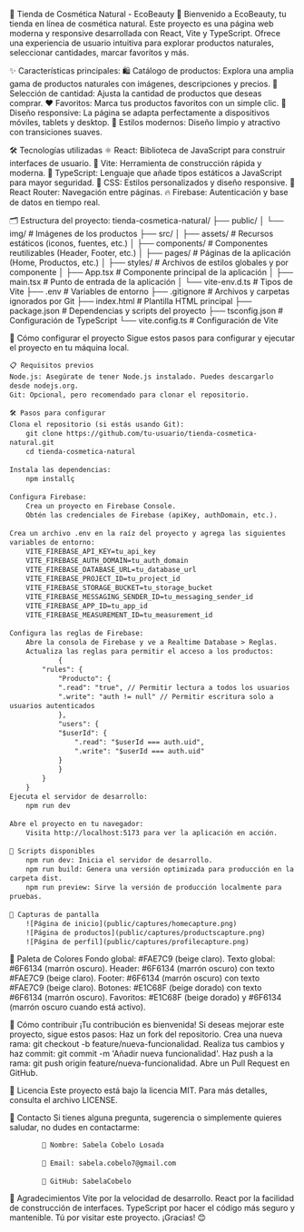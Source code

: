 🌿 Tienda de Cosmética Natural - EcoBeauty 🌿
    Bienvenido a EcoBeauty, tu tienda en línea de cosmética natural. Este proyecto es una página web moderna y responsive desarrollada con React, Vite y TypeScript. Ofrece una experiencia de usuario intuitiva para explorar productos naturales, seleccionar cantidades, marcar favoritos y más.

✨ Características principales:
    🛍️ Catálogo de productos: Explora una amplia gama de productos naturales con imágenes, descripciones y precios.
    🔢 Selección de cantidad: Ajusta la cantidad de productos que deseas comprar.
    ❤️ Favoritos: Marca tus productos favoritos con un simple clic.
    📱 Diseño responsive: La página se adapta perfectamente a dispositivos móviles, tablets y desktop.
    🎨 Estilos modernos: Diseño limpio y atractivo con transiciones suaves.

🛠️ Tecnologías utilizadas
    ⚛️ React: Biblioteca de JavaScript para construir interfaces de usuario.
    🚀 Vite: Herramienta de construcción rápida y moderna.
    📘 TypeScript: Lenguaje que añade tipos estáticos a JavaScript para mayor seguridad.
    🎨 CSS: Estilos personalizados y diseño responsive.
    🔗 React Router: Navegación entre páginas.
    🔥 Firebase: Autenticación y base de datos en tiempo real.

🗂️ Estructura del proyecto:
    tienda-cosmetica-natural/
├── public/
│   └── img/                  # Imágenes de los productos
├── src/
│   ├── assets/               # Recursos estáticos (iconos, fuentes, etc.)
│   ├── components/           # Componentes reutilizables (Header, Footer, etc.)
│   ├── pages/                # Páginas de la aplicación (Home, Productos, etc.)
│   ├── styles/               # Archivos de estilos globales y por componente
│   ├── App.tsx               # Componente principal de la aplicación
│   ├── main.tsx              # Punto de entrada de la aplicación
│   └── vite-env.d.ts         # Tipos de Vite
├── .env                      # Variables de entorno
├── .gitignore                # Archivos y carpetas ignorados por Git
├── index.html                # Plantilla HTML principal
├── package.json              # Dependencias y scripts del proyecto
├── tsconfig.json             # Configuración de TypeScript
└── vite.config.ts            # Configuración de Vite

🚀 Cómo configurar el proyecto
    Sigue estos pasos para configurar y ejecutar el proyecto en tu máquina local.

    📋 Requisitos previos
    Node.js: Asegúrate de tener Node.js instalado. Puedes descargarlo desde nodejs.org.
    Git: Opcional, pero recomendado para clonar el repositorio.

    🛠️ Pasos para configurar
    Clona el repositorio (si estás usando Git):
        git clone https://github.com/tu-usuario/tienda-cosmetica-natural.git
        cd tienda-cosmetica-natural

    Instala las dependencias:
        npm installç

    Configura Firebase:
        Crea un proyecto en Firebase Console.
        Obtén las credenciales de Firebase (apiKey, authDomain, etc.).

    Crea un archivo .env en la raíz del proyecto y agrega las siguientes variables de entorno:
        VITE_FIREBASE_API_KEY=tu_api_key
        VITE_FIREBASE_AUTH_DOMAIN=tu_auth_domain
        VITE_FIREBASE_DATABASE_URL=tu_database_url
        VITE_FIREBASE_PROJECT_ID=tu_project_id
        VITE_FIREBASE_STORAGE_BUCKET=tu_storage_bucket
        VITE_FIREBASE_MESSAGING_SENDER_ID=tu_messaging_sender_id
        VITE_FIREBASE_APP_ID=tu_app_id
        VITE_FIREBASE_MEASUREMENT_ID=tu_measurement_id

    Configura las reglas de Firebase:
        Abre la consola de Firebase y ve a Realtime Database > Reglas.
        Actualiza las reglas para permitir el acceso a los productos:
                {
            "rules": {
                "Producto": {
                ".read": "true", // Permitir lectura a todos los usuarios
                ".write": "auth != null" // Permitir escritura solo a usuarios autenticados
                },
                "users": {
                "$userId": {
                    ".read": "$userId === auth.uid",
                    ".write": "$userId === auth.uid"
                }
                }
            }
        }
    Ejecuta el servidor de desarrollo:
        npm run dev

    Abre el proyecto en tu navegador:
        Visita http://localhost:5173 para ver la aplicación en acción.

    📜 Scripts disponibles
        npm run dev: Inicia el servidor de desarrollo.
        npm run build: Genera una versión optimizada para producción en la carpeta dist.
        npm run preview: Sirve la versión de producción localmente para pruebas.

    🌟 Capturas de pantalla
        ![Página de inicio](public/captures/homecapture.png)
        ![Página de productos](public/captures/productscapture.png)
        ![Página de perfil](public/captures/profilecapture.png)

🎨 Paleta de Colores
    Fondo global: #FAE7C9 (beige claro).
    Texto global: #6F6134 (marrón oscuro).
    Header: #6F6134 (marrón oscuro) con texto #FAE7C9 (beige claro).
    Footer: #6F6134 (marrón oscuro) con texto #FAE7C9 (beige claro).
    Botones: #E1C68F (beige dorado) con texto #6F6134 (marrón oscuro).
    Favoritos: #E1C68F (beige dorado) y #6F6134 (marrón oscuro cuando está activo).

🤝 Cómo contribuir
    ¡Tu contribución es bienvenida! Si deseas mejorar este proyecto, sigue estos pasos:
    Haz un fork del repositorio.
    Crea una nueva rama: git checkout -b feature/nueva-funcionalidad.
    Realiza tus cambios y haz commit: git commit -m 'Añadir nueva funcionalidad'.
    Haz push a la rama: git push origin feature/nueva-funcionalidad.
    Abre un Pull Request en GitHub.

📄 Licencia
    Este proyecto está bajo la licencia MIT. Para más detalles, consulta el archivo LICENSE.

📧 Contacto
    Si tienes alguna pregunta, sugerencia o simplemente quieres saludar, no dudes en contactarme:

            👤 Nombre: Sabela Cobelo Losada

            📧 Email: sabela.cobelo7@gmail.com

            🐙 GitHub: SabelaCobelo

🌈 Agradecimientos
    Vite por la velocidad de desarrollo.
    React por la facilidad de construcción de interfaces.
    TypeScript por hacer el código más seguro y mantenible.
    Tú por visitar este proyecto. ¡Gracias! 😊

